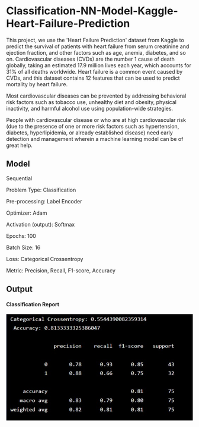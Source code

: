 # Classification-NN-Model-Kaggle-Heart-Failure-Prediction

This project, we use the 'Heart Failure Prediction' dataset from Kaggle to predict the survival of patients with heart failure from serum creatinine and ejection fraction, and other factors such as age, anemia, diabetes, and so on. Cardiovascular diseases (CVDs) are the number 1 cause of death globally, taking an estimated 17.9 million lives each year, which accounts for 31% of all deaths worldwide. Heart failure is a common event caused by CVDs, and this dataset contains 12 features that can be used to predict mortality by heart failure.

Most cardiovascular diseases can be prevented by addressing behavioral risk factors such as tobacco use, unhealthy diet and obesity, physical inactivity, and harmful alcohol use using population-wide strategies.

People with cardiovascular disease or who are at high cardiovascular risk (due to the presence of one or more risk factors such as hypertension, diabetes, hyperlipidemia, or already established disease) need early detection and management wherein a machine learning model can be of great help.

## Model

Sequential

Problem Type: Classification

Pre-processing: Label Encoder

Optimizer: Adam

Activation (output): Softmax

Epochs: 100

Batch Size: 16

Loss: Categorical Crossentropy

Metric: Precision, Recall, F1-score, Accuracy

## Output

#### Classification Report

![ALT TEXT](https://github.com/SaifurRR/Classification-NN-Model-Kaggle-Heart-Failure-Prediction-Dataset/blob/main/Categorical_crossentropy_CVD.jpeg)
